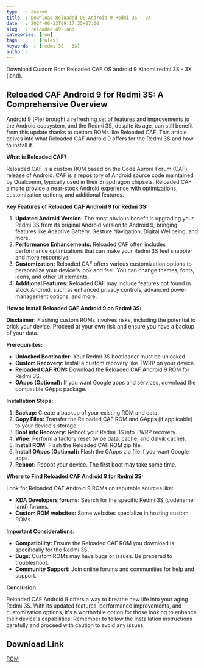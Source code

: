 ```yaml
---
type   : cusrom
title  : Download Reloaded OS Android 9 Redmi 3S - 3X
date   : 2024-06-13T09:17:35+07:00
slug   : reloaded-a9-land
categories: [rom]
tags      : [rolex]
keywords  : [redmi 3S - 3X]
author : 
---
```


Download Custom Rom Reloaded CAF OS android 9 Xiaomi redmi 3S - 3X (land).

## Reloaded CAF Android 9 for Redmi 3S: A Comprehensive Overview

Android 9 (Pie) brought a refreshing set of features and improvements to the Android ecosystem, and the Redmi 3S, despite its age, can still benefit from this update thanks to custom ROMs like Reloaded CAF. This article delves into what Reloaded CAF Android 9 offers for the Redmi 3S and how to install it.

**What is Reloaded CAF?**

Reloaded CAF is a custom ROM based on the Code Aurora Forum (CAF) release of Android. CAF is a repository of Android source code maintained by Qualcomm, typically used in their Snapdragon chipsets. Reloaded CAF aims to provide a near-stock Android experience with optimizations, customization options, and additional features.

**Key Features of Reloaded CAF Android 9 for Redmi 3S:**

1. **Updated Android Version:** The most obvious benefit is upgrading your Redmi 3S from its original Android version to Android 9, bringing features like Adaptive Battery, Gesture Navigation, Digital Wellbeing, and more.
2. **Performance Enhancements:** Reloaded CAF often includes performance optimizations that can make your Redmi 3S feel snappier and more responsive.
3. **Customization:** Reloaded CAF offers various customization options to personalize your device's look and feel. You can change themes, fonts, icons, and other UI elements.
4. **Additional Features:** Reloaded CAF may include features not found in stock Android, such as enhanced privacy controls, advanced power management options, and more.

**How to Install Reloaded CAF Android 9 on Redmi 3S:**

**Disclaimer:** Flashing custom ROMs involves risks, including the potential to brick your device. Proceed at your own risk and ensure you have a backup of your data.

**Prerequisites:**

* **Unlocked Bootloader:** Your Redmi 3S bootloader must be unlocked.
* **Custom Recovery:** Install a custom recovery like TWRP on your device.
* **Reloaded CAF ROM:** Download the Reloaded CAF Android 9 ROM for Redmi 3S.
* **GApps (Optional):** If you want Google apps and services, download the compatible GApps package.

**Installation Steps:**

1. **Backup:** Create a backup of your existing ROM and data.
2. **Copy Files:** Transfer the Reloaded CAF ROM and GApps (if applicable) to your device's storage.
3. **Boot into Recovery:** Reboot your Redmi 3S into TWRP recovery.
4. **Wipe:** Perform a factory reset (wipe data, cache, and dalvik cache).
5. **Install ROM:** Flash the Reloaded CAF ROM zip file.
6. **Install GApps (Optional):** Flash the GApps zip file if you want Google apps.
7. **Reboot:** Reboot your device. The first boot may take some time.

**Where to Find Reloaded CAF Android 9 for Redmi 3S:**

Look for Reloaded CAF Android 9 ROMs on reputable sources like:

* **XDA Developers forums:** Search for the specific Redmi 3S (codename: land) forums.
* **Custom ROM websites:** Some websites specialize in hosting custom ROMs.

**Important Considerations:**

* **Compatibility:** Ensure the Reloaded CAF ROM you download is specifically for the Redmi 3S.
* **Bugs:** Custom ROMs may have bugs or issues. Be prepared to troubleshoot.
* **Community Support:** Join online forums and communities for help and support.

**Conclusion:**

Reloaded CAF Android 9 offers a way to breathe new life into your aging Redmi 3S. With its updated features, performance improvements, and customization options, it's a worthwhile option for those looking to enhance their device's capabilities. Remember to follow the installation instructions carefully and proceed with caution to avoid any issues.

## Download Link
[ROM](https://sourceforge.net/projects/reloaded-caf/files/land/)

